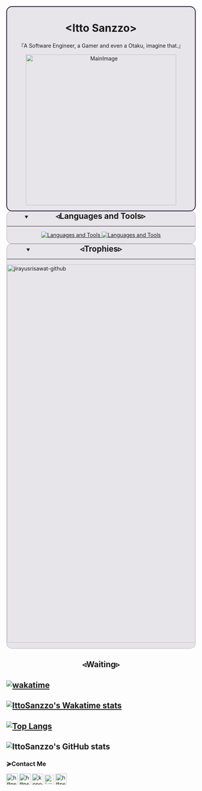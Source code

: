 <div style="border: 2px solid rgba(38, 22, 66, 1); border-radius: 15px; background-color: rgba(38, 22, 66, 0.1)">
<h1 align="center">&ltItto Sanzzo&gt</h1>
<p align="center">『A Software Engineer, a Gamer and even a Otaku, imagine that.』</p>
<p align="center"><img width=400px src="https://i.imgur.com/yHtkpjK.png" alt="MainImage"></p>
</div>
<details align="center" style="margin-top: -2px; border: 2px solid rgba(1, 1, 1, 0.1); border-radius: 15px; background-color: rgba(38, 22, 66, 0.1)" open>
  <summary><h2 style="display: inline; padding: 85px;margin-left: -17px;">◃Languages and Tools▹</h2></summary>
<hr>
<p align="center">
<a href="https://skillicons.dev">
<img src="https://skillicons.dev/icons?i=html,css,tailwind,javascript,typescript,react,nodejs,c,cpp,cs,dotnet" alt="Languages and Tools">
<img src="https://skillicons.dev/icons?i=vscode,vim,git,docker,linux,mysql,postgresql" alt="Languages and Tools">
</a>
</p>
</details>

<details align="center"  style="margin-top: -2px; border: 2px solid rgba(1, 1, 1, 0.1); border-radius: 15px; background-color: rgba(38, 22, 66, 0.1)" open>
  <summary><h2 style="display: inline; padding: 143px;margin-left: -15px;">◃Trophies▹</h2></summary>
<hr>
<p align="left"> <a href="https://github.com/ryo-ma/github-profile-trophy"><img width=1003px src="https://github-profile-trophy.vercel.app/?username=ittosanzzo&theme=algolia&no-bg=true&no-frame=true&row=1" alt="jirayusrisawat-github" /></a> </p>
</details>

<h2 align="center">◃Waiting▹</h2>

## [![wakatime](https://wakatime.com/badge/user/b6f12575-a4cd-45fe-bca3-d63aac6a5d32.svg)](https://wakatime.com/@b6f12575-a4cd-45fe-bca3-d63aac6a5d32)

## [![IttoSanzzo's Wakatime stats](https://github-readme-stats.vercel.app/api/wakatime?username=ittosanzzo&layout=compact)](https://github.com/ittosanzzo)

## [![Top Langs](https://github-readme-stats.vercel.app/api/top-langs/?username=ittosanzzo&layout=compact)](https://github.com/anuraghazra/github-readme-stats)

## ![IttoSanzzo's GitHub stats](https://github-readme-stats.vercel.app/api?username=ittosanzzo&count_private=true&show_icons=true&theme=Default)

<h3>≽Contact Me</h3>
<p align="left">

<a href="https://discordapp.com/users/301498447088058368" target="blank"><img align="center" src="https://i.postimg.cc/tJCkzYBH/Discord-Icon.png" alt="https://discordapp.com/users/301498447088058368" height="30" width="30" /></a>
<a href="https://wa.me/5521964058766" target="blank"><img align="center" src="https://i.postimg.cc/c4MZCJzB/Whatsapp-Icon.png" alt="https://wa.me/5521964058766" height="30" width="30" /></a>
<a href="mailto:konohittos+dev@gmail.com" target="blank"><img align="center" src="https://img.icons8.com/color/344/gmail-new.png" alt="konohittos+dev@gmail.com" height="30" width="30" /></a>
<a href="https://www.linkedin.com/in/ittosanzzo/" target="blank"><img align="center" src="https://i.postimg.cc/1541KK74/Linkedin-Icon.png" alt="https://www.linkedin.com/in/ittosanzzo/" height="25" width="25" /></a>
<a href="https://www.instagram.com/ittos.sanzzo/" target="blank"><img align="center" src="https://raw.githubusercontent.com/rahuldkjain/github-profile-readme-generator/master/src/images/icons/Social/instagram.svg" alt="https://www.instagram.com/ittos.sanzzo/" height="30" width="30" /></a>

</p>
